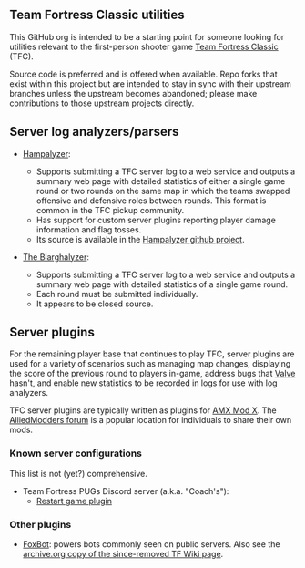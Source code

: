## Team Fortress Classic utilities
This GitHub org is intended to be a starting point for someone looking for utilities relevant to the first-person shooter game [Team Fortress Classic](https://store.steampowered.com/app/20/Team_Fortress_Classic/) (TFC).

Source code is preferred and is offered when available. Repo forks that exist within this project but are intended to stay in sync with their upstream branches unless the upstream becomes abandoned; please make contributions to those upstream projects directly.

## Server log analyzers/parsers
* [Hampalyzer](http://app.hampalyzer.com/):
  * Supports submitting a TFC server log to a web service and outputs a summary web page with detailed statistics of either a single game round or two rounds on the same map in which the teams swapped offensive and defensive roles between rounds. This format is common in the TFC pickup community.
  * Has support for custom server plugins reporting player damage information and flag tosses.
  * Its source is available in the [Hampalyzer github project](https://github.com/bananahampster/hampalyzer).

* [The Blarghalyzer](https://blarghalyzer.com/):
  * Supports submitting a TFC server log to a web service and outputs a summary web page with detailed statistics of a single game round.
  * Each round must be submitted individually.
  * It appears to be closed source.

## Server plugins
For the remaining player base that continues to play TFC, server plugins are used for a variety of scenarios such as managing map changes, displaying the score of the previous round to players in-game, address bugs that [Valve](https://www.valvesoftware.com/) hasn't, and enable new statistics to be recorded in logs for use with log analyzers.

TFC server plugins are typically written as plugins for [AMX Mod X](https://github.com/alliedmodders/amxmodx). The [AlliedModders forum](https://forums.alliedmods.net/forumdisplay.php?f=8) is a popular location for individuals to share their own mods.

### Known server configurations
This list is not (yet?) comprehensive.

* Team Fortress PUGs Discord server (a.k.a. "Coach's"):
  * [Restart game plugin](https://github.com/tfc-utils/amx-plugins/tree/main/restartgame)

### Other plugins
* [FoxBot](https://github.com/APGRoboCop/foxbot/tree/master): powers bots commonly seen on public servers. Also see the [archive.org copy of the since-removed TF Wiki page](https://web.archive.org/web/20220907074612/https://wiki.teamfortress.com/wiki/Bots_(Classic)#Foxbot).
